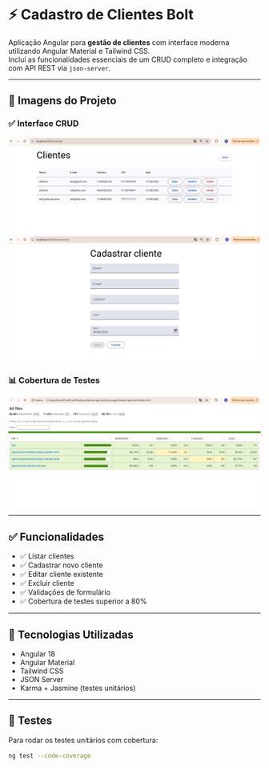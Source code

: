 # ⚡ Cadastro de Clientes Bolt

Aplicação Angular para **gestão de clientes** com interface moderna utilizando Angular Material e Tailwind CSS.  
Inclui as funcionalidades essenciais de um CRUD completo e integração com API REST via `json-server`.

---

## 📸 Imagens do Projeto

### ✅ Interface CRUD
<!-- Adicione aqui um print da tela principal do CRUD -->
![listar](./screenshots/listar-bolt.png)
![cadastrar](./screenshots/cadastrar-bolt.png)

### 📊 Cobertura de Testes
<!-- Adicione aqui um print da cobertura dos testes com code-coverage -->
![Code Coverage](./screenshots/coverage-bolt.png)

---

## ✅ Funcionalidades

- ✅ Listar clientes
- ✅ Cadastrar novo cliente
- ✅ Editar cliente existente
- ✅ Excluir cliente
- ✅ Validações de formulário
- ✅ Cobertura de testes superior a 80%

---

## 🚀 Tecnologias Utilizadas

- Angular 18
- Angular Material
- Tailwind CSS
- JSON Server
- Karma + Jasmine (testes unitários)

---

## 🧪 Testes

Para rodar os testes unitários com cobertura:

```bash
ng test --code-coverage

